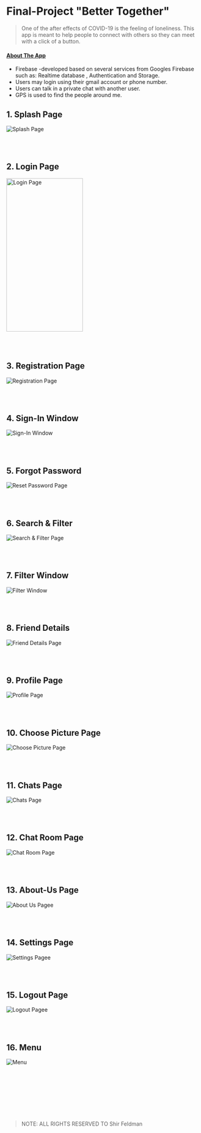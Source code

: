 # Final-Project "Better Together"

> One of the after effects of COVID-19 is the feeling of loneliness. This app is meant to help people to
> connect with others so they can meet with a click of a button.

#### <ins>About The App</ins>
* Firebase -developed based on several services from Googles Firebase such as: Realtime database ,
Authentication and Storage.
* Users may login using their gmail account or phone number.
* Users can talk in a private chat with another user.
* GPS is used to find the people around me.


## **1. Splash Page**

<img  src="/pics/1.PNG" title="Splash Page" />

<br><br>

## **2. Login Page**

<img  src="/pics/2.PNG" title="Login Page"  width="200" height="400"/>

<br><br>

## **3. Registration Page**

<img  src="/pics/3.PNG" title="‏‏Registration Page" />

<br><br>

## **4. Sign-In Window**

<img  src="/pics/4.PNG" title="‏‏Sign-In Window" />

<br><br>


## **5. Forgot Password**

<img  src="/pics/5.png" title="Reset Password Page" />

<br><br>

## **6. Search & Filter**

<img  src="/pics/6.PNG" title="Search & Filter Page" />

<br><br>

## **7. Filter Window**

<img  src="/pics/7.png" title="Filter Window" />

<br><br>


## **8. Friend Details**

<img  src="/pics/8.PNG" title="Friend Details Page" />

<br><br>

## **9. Profile Page**

<img  src="/pics/9.PNG" title="Profile Page" />

<br><br>

## **10. Choose Picture Page**

<img  src="/pics/10.PNG" title="Choose Picture Page" />

<br><br>

## **11. Chats Page**

<img  src="/pics/11.PNG" title="Chats Page" />

<br><br>

## **12. Chat Room Page**

<img  src="/pics/12.PNG" title="Chat Room Page" />

<br><br>


## **13. About-Us Page**

<img  src="/pics/13.PNG" title="About Us Pagee" />

<br><br>

## **14. Settings Page**

<img  src="/pics/14.PNG" title="Settings Pagee" />

<br><br>

## **15. Logout Page**

<img  src="/pics/15.PNG" title="Logout Pagee" />

<br><br>

## **16. Menu**

<img  src="./pics/16.PNG" title="Menu" />

<br><br>


<br><br><br><br>

> NOTE: ALL RIGHTS RESERVED TO Shir Feldman

